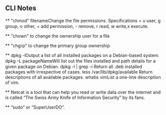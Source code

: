 ## CLI Notes 

** "chmod" <specification> filenameChange the ﬁle permissions. Speciﬁcations = u user, g group, o other, + add
permission, - remove, r read, w write,x execute.

** "chown" to change the ownership user for a file

** "chgrp" to change the primary group ownership 

** dpkg -lOutput a list of all installed packages on a Debian-based system.
dpkg -L packageNameWill list out the ﬁles installed and path details for a given package on Debian.
dpkg -l | grep -i <edit>Return all .deb installed packages with <edit> irrespective of cases.
less /var/lib/dpkg/available Return descriptions of all available packages.
whatis vimList a one-line description of vim.

**
Netcat is a tool that can help you read or write data over the internet and is
called “The Swiss Army Knife of Information Security” by its fans.

** “sudo” or “SuperUserDO”.
